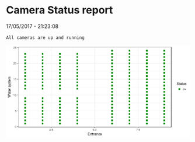 Camera Status report
================
17/05/2017 - 21:23:08

    All cameras are up and running

![](camreport_files/figure-markdown_github/unnamed-chunk-2-1.png)
